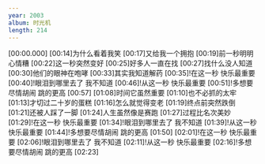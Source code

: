 ```yaml
---
year: 2003
album: 时光机
length: 214
---
```

[00:00.000]
[00:14]为什么看着我笑
[00:17]又给我一个拥抱
[00:19]前一秒明明心情糟
[00:22]这一秒突然变好
[00:25]好多人一直在找
[00:27]找什么没人知道
[00:30]他们的眼神在咆哮
[00:33]其实我知道解药
[00:35]!在这一秒 快乐最重要
[00:40]!眼泪到哪里去了 我不知道
[00:46]!从这一秒 快乐最重要
[00:51]!多想要尽情胡闹 跳的更高
[00:57]
[01:08]时间它虽然重要
[01:10]也不必抓的太牢
[01:13]才切过二十岁的蛋糕
[01:16]怎么就觉得变老
[01:19]终点前突然跌倒
[01:21]还被人踩了一脚
[01:24]人生虽然像是赛跑
[01:27]过程比名次美妙
[01:29]!在这一秒 快乐最重要
[01:34]!眼泪到哪里去了 我不知道
[01:39]!从这一秒 快乐最重要
[01:44]!多想要尽情胡闹 跳的更高
[01:50]
[02:01]!在这一秒 快乐最重要
[02:06]!眼泪到哪里去了 我不知道
[02:11]!从这一秒 快乐最重要
[02:16]!多想要尽情胡闹 跳的更高
[02:23]